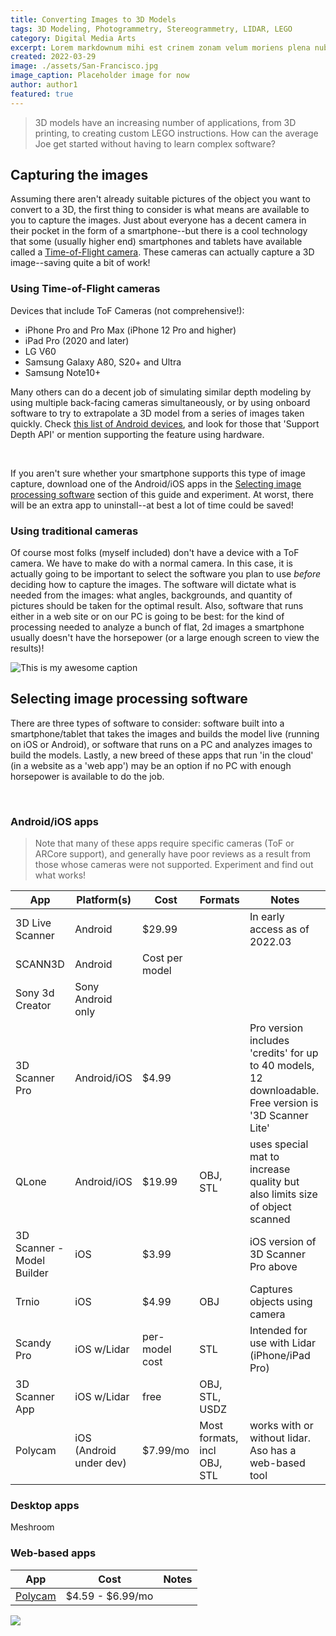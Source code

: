 ```yaml
---
title: Converting Images to 3D Models
tags: 3D Modeling, Photogrammetry, Stereogrammetry, LIDAR, LEGO
category: Digital Media Arts
excerpt: Lorem markdownum mihi est crinem zonam velum moriens plena nubila folio inde magis secrevit.
created: 2022-03-29
image: ./assets/San-Francisco.jpg
image_caption: Placeholder image for now
author: author1
featured: true
---
```


> 3D models have an increasing number of applications, from 3D printing, to creating custom LEGO instructions.  How can the average Joe get started without having to learn complex software?

## Capturing the images

Assuming there aren't already suitable pictures of the object you want to convert to a 3D, the first thing to consider is what means are available to you to capture the images.  Just about everyone has a decent camera in their pocket in the form of a smartphone--but there is a cool technology that some (usually higher end) smartphones and tablets have available called a [<u>Time-of-Flight camera</u>](https://en.wikipedia.org/wiki/Time-of-flight_camera).  These cameras can actually capture a 3D image--saving quite a bit of work!

### Using Time-of-Flight cameras

Devices that include ToF Cameras (not comprehensive!):
* iPhone Pro and Pro Max (iPhone 12 Pro and higher)
* iPad Pro (2020 and later)
* LG V60
* Samsung Galaxy A80, S20+ and Ultra
* Samsung Note10+

Many others can do a decent job of simulating similar depth modeling by using multiple back-facing cameras simultaneously, or by using onboard software to try to extrapolate a 3D model from a series of images taken quickly.  Check [<u>this list of Android devices</u>](https://developers.google.com/ar/devices), and look for those that 'Support Depth API' or mention supporting the feature using hardware.

<br/>

If you aren't sure whether your smartphone supports this type of image capture, download one of the Android/iOS apps in the [<u>Selecting image processing software</u>](#selecting-image-processing-software) section of this guide and experiment.  At worst, there will be an extra app to uninstall--at best a lot of time could be saved!

### Using traditional cameras

Of course most folks (myself included) don't have a device with a ToF camera.  We have to make do with a normal camera.  In this case, it is actually going to be important to select the software you plan to use *before* deciding how to capture the images.  The software will dictate what is needed from the images: what angles, backgrounds, and quantity of pictures should be taken for the optimal result.  Also, software that runs either in a web site or on our PC is going to be best: for the kind of processing needed to analyze a bunch of flat, 2d images a smartphone usually doesn't have the horsepower (or a large enough screen to view the results)!

![This is my awesome caption](./images/josh-spires-dronenr-sQalFlXIsLs-unsplash.jpg)

## Selecting image processing software

There are three types of software to consider: software built into a smartphone/tablet that takes the images and builds the model live (running on iOS or Android), or software that runs on a PC and analyzes images to build the models.  Lastly, a new breed of these apps that run 'in the cloud' (in a website as a 'web app') may be an option if no PC with enough horsepower is available to do the job.

</br>

### Android/iOS apps
> Note that many of these apps require specific cameras (ToF or ARCore support), and generally have poor reviews as a result from those whose cameras were not supported.  Experiment and find out what works!

| App | Platform(s) | Cost | Formats | Notes |
|-----|-------------|------|---------|-------|
| 3D Live Scanner | Android | $29.99 | | In early access as of 2022.03 |
| SCANN3D | Android | Cost per model | | |
| Sony 3d Creator | Sony Android only | | |
| 3D Scanner Pro | Android/iOS | $4.99 | | Pro version includes 'credits' for up to 40 models, 12 downloadable.  Free version is '3D Scanner Lite' |
| QLone | Android/iOS | $19.99 | OBJ, STL | uses special mat to increase quality but also limits size of object scanned |
| 3D Scanner - Model Builder | iOS | $3.99 | | iOS version of 3D Scanner Pro above |
| Trnio | iOS | $4.99 | OBJ |  Captures objects using camera |
| Scandy Pro | iOS w/Lidar | per-model cost | STL | Intended for use with Lidar (iPhone/iPad Pro) |
| 3D Scanner App | iOS w/Lidar | free | OBJ, STL, USDZ | |
| Polycam | iOS (Android under dev) | $7.99/mo | Most formats, incl OBJ, STL | works with or without lidar.  Aso has a web-based tool |

### Desktop apps

Meshroom

### Web-based apps
| App | Cost | Notes |
|-----|------|-------|
| [<u>Polycam</u>](https://poly.cam/) | $4.59 - $6.99/mo | |

![](./images/ingmar-hoogerhoud-lm91dJNPRS4-unsplash.jpg)

